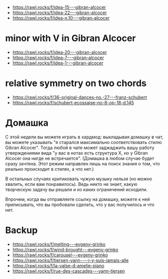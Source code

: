 

- https://rawl.rocks/f/idea-15---gibran-alcocer
- https://rawl.rocks/f/idea-22---gibran-alcocer
- https://rawl.rocks/f/idea-n.10---gibran-alcocer

# minor with V in Gibran Alcocer

- https://rawl.rocks/f/idea-20---gibran-alcocer
- https://rawl.rocks/f/idea-7---gibran-alcocer
- https://rawl.rocks/f/idea-1---gibran-alcocer

# relative symmetry on two chords

- https://rawl.rocks/f/36-original-dances-no.-27---franz-schubert
- https://rawl.rocks/f/schubert-ecossaise-no-8-op-18-d.145

# Домашка

С этой недели вы можете играть в хардмод: выкладывая домашку в чат, вы можете указывать "я старался максимально соответствовать стилю Gibran Alcocer". Тогда любой в чате может заджаджить вашу работу утверждениями вида "у вас в нотах есть структура Х, но у Gibran Alcocer она нигде не встречается". (Домашка в любом случае будет сразу зачтена. Этот режим направлен лишь на поиск знания о том, что реально происходит в стилях, а что нет.)

В остальных случаях критиковать чужую музыку нельзя (но можно хвалить, если вам понравилось). Ведь никто не знает, какую творческую задачу вы решали и из каких ограничений исходили.

Впрочем, когда вы отправляете ссылку на домашку, можете к ней приписывать, что вы пробовали сделать, что у вас получилось и что нет.

# Backup 

- https://rawl.rocks/f/melting---evgeny-grinko
- https://rawl.rocks/f/wind-brought---evgeny-grinko
- https://rawl.rocks/f/carousel---evgeny-grinko
- https://rawl.rocks/f/tiersen-yann----j-y-suis-jamais-alle
- https://rawl.rocks/f/la-valse-d-amelie-piano
- https://rawl.rocks/f/rue-des-cascades---yann-tiersen
